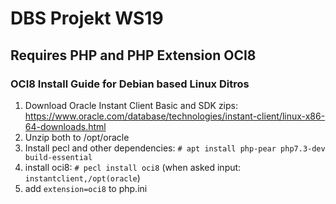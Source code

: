 # DBS Projekt WS19

## Requires PHP and PHP Extension OCI8

### OCI8 Install Guide for Debian based Linux Ditros
1. Download Oracle Instant Client Basic and SDK zips: https://www.oracle.com/database/technologies/instant-client/linux-x86-64-downloads.html
2. Unzip both to /opt/oracle
3. Install pecl and other dependencies: `# apt install php-pear php7.3-dev build-essential`
4. install oci8: `# pecl install oci8` (when asked input: `instantclient,/opt(oracle`)
5. add `extension=oci8` to php.ini
